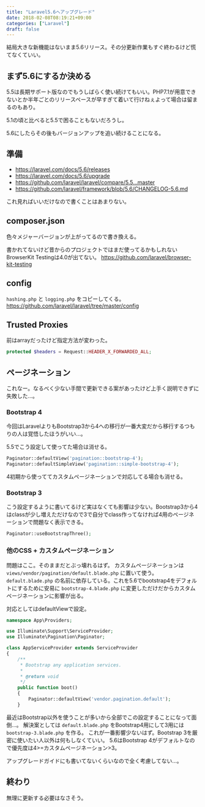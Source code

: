 ```yaml
---
title: "Laravel5.6へアップグレード"
date: 2018-02-08T08:19:21+09:00
categories: ["Laravel"]
draft: false
---
```


結局大きな新機能はないまま5.6リリース。その分更新作業もすぐ終わるけど慌てなくていい。

## まず5.6にするか決める
5.5は長期サポート版なのでもうしばらく使い続けてもいい。PHP7.1が用意できないとか半年ごとのリリースペースが早すぎて着いて行けねぇよって場合は留まるのもあり。

5.1の頃と比べると5.5で困ることもないだろうし。

5.6にしたらその後もバージョンアップを追い続けることになる。

## 準備
- https://laravel.com/docs/5.6/releases
- https://laravel.com/docs/5.6/upgrade
- https://github.com/laravel/laravel/compare/5.5...master
- https://github.com/laravel/framework/blob/5.6/CHANGELOG-5.6.md

これ見ればいいだけなので書くことはあまりない。

## composer.json
色々メジャーバージョンが上がってるので書き換える。

書かれてないけど昔からのプロジェクトではまだ使ってるかもしれないBrowserKit Testingは4.0が出てない。
https://github.com/laravel/browser-kit-testing

## config
`hashing.php` と `logging.php` をコピーしてくる。
https://github.com/laravel/laravel/tree/master/config

## Trusted Proxies
前はarrayだったけど指定方法が変わった。

```php
protected $headers = Request::HEADER_X_FORWARDED_ALL;
```

## ページネーション
これなー。なるべく少ない手間で更新できる案があったけど上手く説明できずに失敗した…。

### Bootstrap 4
今回はLaravelよりもBootstrap3から4への移行が一番大変だから移行するつもりの人は覚悟したほうがいい…。

5.5でこう設定して使ってた場合は消せる。

```php
Paginator::defaultView('pagination::bootstrap-4');
Paginator::defaultSimpleView('pagination::simple-bootstrap-4');
```

4初期から使っててカスタムページネーションで対応してる場合も消せる。

### Bootstrap 3
こう設定するように書いてるけど実はなくても影響は少ない。Bootstrap3から4はclassが少し増えただけなので3で自分でclass作ってなければ4用のページネーションで問題なく表示できる。

```php
Paginator::useBootstrapThree();
```

### 他のCSS + カスタムページネーション
問題はここ。そのままだとぶっ壊れるはず。
カスタムページネーションは `views/vendor/pagination/default.blade.php` に置いて使う。`default.blade.php` の名前に依存している。これを5.6でbootstrap4をデフォルトにするために安易に `bootstrap-4.blade.php` に変更しただけだからカスタムページネーションに影響が出る。

対応としてはdefaultViewで設定。

```php
namespace App\Providers;

use Illuminate\Support\ServiceProvider;
use Illuminate\Pagination\Paginator;

class AppServiceProvider extends ServiceProvider
{
    /**
     * Bootstrap any application services.
     *
     * @return void
     */
    public function boot()
    {
        Paginator::defaultView('vendor.pagination.default');
    }
```

最近はBootstrap以外を使うことが多いから全部でこの設定することになって面倒…。
解決案としては `default.blade.php` をBootstrap4用にして3用には `bootstrap-3.blade.php` を作る。
これが一番影響少ないはず。Bootstrap 3を厳密に使いたい人以外は何もしなくていい。
5.6はBootstrap 4がデフォルトなので優先度は4>=カスタムページネーション>3。

アップグレードガイドにも書いてないくらいなので全く考慮してない…。

## 終わり
無理に更新する必要はなさそう。
